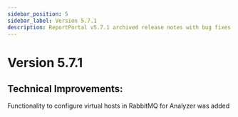 ```yaml
---
sidebar_position: 5
sidebar_label: Version 5.7.1
description: ReportPortal v5.7.1 archived release notes with bug fixes.
---
```


# Version 5.7.1

## Technical Improvements:
Functionality to configure virtual hosts in RabbitMQ for Analyzer was added
